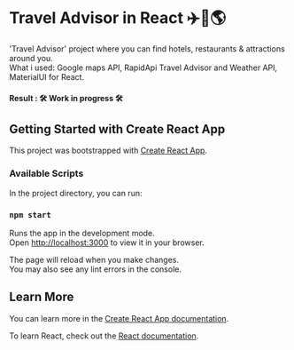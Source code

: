 # Travel Advisor in React  ✈️🧳🌎
'Travel Advisor' project where you can find hotels, restaurants & attractions around you.  
What i used: Google maps API, RapidApi Travel Advisor and Weather API, MaterialUI for React.  

#### Result : 🛠️ Work in progress 🛠️

## Getting Started with Create React App

This project was bootstrapped with [Create React App](https://github.com/facebook/create-react-app).

### Available Scripts

In the project directory, you can run:

### `npm start`

Runs the app in the development mode.\
Open [http://localhost:3000](http://localhost:3000) to view it in your browser.

The page will reload when you make changes.\
You may also see any lint errors in the console.

## Learn More

You can learn more in the [Create React App documentation](https://facebook.github.io/create-react-app/docs/getting-started).

To learn React, check out the [React documentation](https://reactjs.org/).
